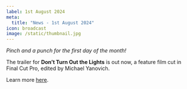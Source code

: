 ```yaml
---
label: 1st August 2024
meta:
  title: "News - 1st August 2024"
icon: broadcast
image: /static/thumbnail.jpg
---
```


_Pinch and a punch for the first day of the month!_

The trailer for **Don’t Turn Out the Lights** is out now, a feature film cut in Final Cut Pro, edited by Michael Yanovich.

Learn more [here](https://bloody-disgusting.com/exclusives/3823009/dont-turn-out-the-lights-trailer/).